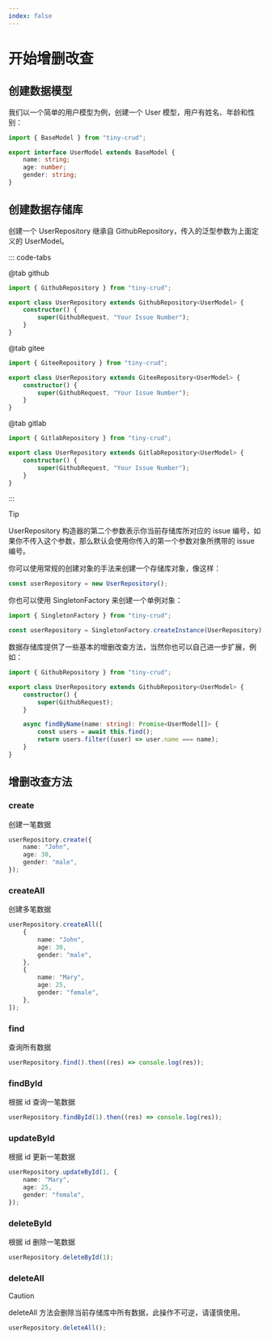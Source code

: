 ```yaml
---
index: false
---
```


# 开始增删改查

## 创建数据模型

我们以一个简单的用户模型为例，创建一个 User 模型，用户有姓名、年龄和性别：

```ts
import { BaseModel } from "tiny-crud";

export interface UserModel extends BaseModel {
    name: string;
    age: number;
    gender: string;
}
```

## 创建数据存储库

创建一个 UserRepository 继承自 GithubRepository，传入的泛型参数为上面定义的 UserModel。

::: code-tabs

@tab github

```ts
import { GithubRepository } from "tiny-crud";

export class UserRepository extends GithubRepository<UserModel> {
    constructor() {
        super(GithubRequest, "Your Issue Number");
    }
}
```

@tab gitee

```ts
import { GiteeRepository } from "tiny-crud";

export class UserRepository extends GiteeRepository<UserModel> {
    constructor() {
        super(GithubRequest, "Your Issue Number");
    }
}
```

@tab gitlab

```ts
import { GitlabRepository } from "tiny-crud";

export class UserRepository extends GitlabRepository<UserModel> {
    constructor() {
        super(GithubRequest, "Your Issue Number");
    }
}
```

:::

> [!tip]
> UserRepository 构造器的第二个参数表示你当前存储库所对应的 issue 编号，如果你不传入这个参数，那么默认会使用你传入的第一个参数对象所携带的 issue 编号。

你可以使用常规的创建对象的手法来创建一个存储库对象，像这样：

```ts
const userRepository = new UserRepository();
```

你也可以使用 SingletonFactory 来创建一个单例对象：

```ts
import { SingletonFactory } from "tiny-crud";

const userRepository = SingletonFactory.createInstance(UserRepository);
```

数据存储库提供了一些基本的增删改查方法，当然你也可以自己进一步扩展，例如：

```ts
import { GithubRepository } from "tiny-crud";

export class UserRepository extends GithubRepository<UserModel> {
    constructor() {
        super(GithubRequest);
    }

    async findByName(name: string): Promise<UserModel[]> {
        const users = await this.find();
        return users.filter((user) => user.name === name);
    }
}
```

## 增删改查方法

### create

创建一笔数据

```ts
userRepository.create({
    name: "John",
    age: 30,
    gender: "male",
});
```

### createAll

创建多笔数据

```ts
userRepository.createAll([
    {
        name: "John",
        age: 30,
        gender: "male",
    },
    {
        name: "Mary",
        age: 25,
        gender: "female",
    },
]);
```

### find

查询所有数据

```ts
userRepository.find().then((res) => console.log(res));
```

### findById

根据 id 查询一笔数据

```ts
userRepository.findById(1).then((res) => console.log(res));
```

### updateById

根据 id 更新一笔数据

```ts
userRepository.updateById(1, {
    name: "Mary",
    age: 25,
    gender: "female",
});
```

### deleteById

根据 id 删除一笔数据

```ts
userRepository.deleteById(1);
```

### deleteAll

> [!caution]
> deleteAll 方法会删除当前存储库中所有数据，此操作不可逆，请谨慎使用。

```ts
userRepository.deleteAll();
```
